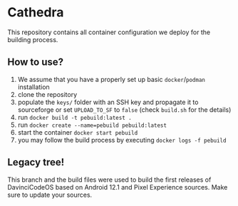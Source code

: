 # Cathedra

This repository contains all container configuration we deploy for the building process.

## How to use?

1. We assume that you have a properly set up basic `docker`/`podman` installation
2. clone the repository
3. populate the `keys/` folder with an SSH key and propagate it to sourceforge or set `UPLOAD_TO_SF` to `false` (check `build.sh` for the details)
4. run `docker build -t pebuild:latest .`
5. run `docker create --name=pebuild pebuild:latest`
6. start the container `docker start pebuild`
7. you may follow the build process by executing `docker logs -f pebuild`

## Legacy tree!
This branch and the build files were used to build the first releases of DavinciCodeOS based on Android 12.1 and Pixel Experience sources. Make sure to update your sources.
